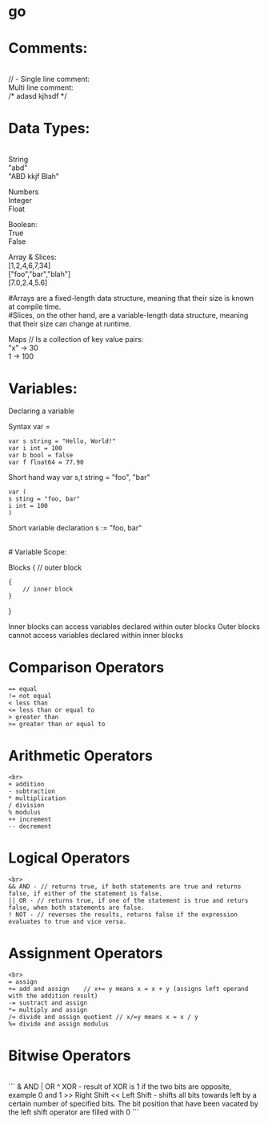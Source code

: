 # go

# Comments:
<br>
// - Single line comment:
<br>
Multi line comment:
<br>
/*
adasd
kjhsdf
*/
<br>

# Data Types:
<br>
String
    <br>
    "abd"
    <br>
    "ABD kkjf Blah"

Numbers
    <br>
    Integer
    <br>
    Float

Boolean:
    <br>
    True
    <br>
    False

Array & Slices:
    <br>
    [1,2,4,6,7,34]
    <br>
    ["foo","bar","blah"]
    <br>
    [7.0,2.4,5.6]

#Arrays are a fixed-length data structure, meaning that their size is known at compile time.
<br>
#Slices, on the other hand, are a variable-length data structure, meaning that their size can change at runtime.

Maps // Is a collection of key value pairs:
    <br>
    "x" -> 30
    <br>
    1 -> 100
<br>

# Variables:

Declaring a variable

Syntax
    var <variable name> <variable type> = <value>

    var s string = "Hello, World!"
    var i int = 100
    var b bool = false
    var f float64 = 77.90

Short hand way
    var s,t string = "foo", "bar"

    var (
    s sting = "foo, bar"
    i int = 100
    )

Short variable declaration
    s := "foo, bar"

<br>
# Variable Scope:

Blocks
{ // outer block

    {
        // inner block
    }

}

Inner blocks can access variables declared within outer blocks
Outer blocks cannot access variables declared within inner blocks
<br>
# Comparison Operators
```
== equal
!= not equal
< less than
<= less than or equal to
> greater than
>= greater than or equal to
```
# Arithmetic Operators
```
<br>
+ addition
- subtraction
* multiplication
/ division
% modulus
++ increment
-- decrement
```
# Logical Operators
```
<br>
&& AND - // returns true, if both statements are true and returns false, if either of the statement is false.
|| OR - // returns true, if one of the statement is true and returs false, when both statements are false.
! NOT - // reverses the results, returns false if the expression evaluates to true and vice versa.
```
# Assignment Operators
```
<br>
= assign
+= add and assign    // x+= y means x = x + y (assigns left operand with the addition result)
-= sustract and assign
*= multiply and assign
/= divide and assign quotient // x/=y means x = x / y
%= divide and assign modulus
```
# Bitwise Operators
<br>
```
& AND
| OR
^ XOR - result of XOR is 1 if the two bits are opposite, example 0 and 1
>> Right Shift
<< Left Shift - shifts all bits towards left by a certain number of specified bits. The bit position that have been vacated by the left shift operator are filled with 0
```

